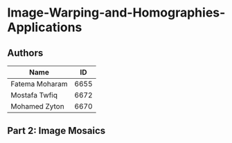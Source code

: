 # Image-Warping-and-Homographies-Applications

## Authors

Name | ID
--- | ---
Fatema Moharam | 6655
Mostafa Twfiq | 6672
Mohamed Zyton | 6670




## Part 2: Image Mosaics
